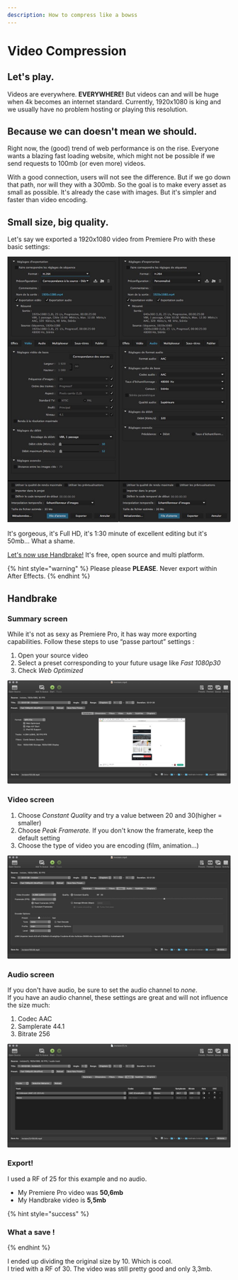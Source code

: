 ```yaml
---
description: How to compress like a bowss
---
```


# Video Compression

## Let's play.

Videos are everywhere. **EVERYWHERE!** But videos can and will be huge when 4k becomes an internet standard. Currently, 1920x1080 is king and we usually have no problem hosting or playing this resolution.

## Because we can doesn't mean we should.

Right now, the \(good\) trend of web performance is on the rise. Everyone wants a blazing fast loading website, which might not be possible if we send requests to 100mb \(or even more\) videos.

With a good connection, users will not see the difference. But if we go down that path, nor will they with a 300mb. So the goal is to make every asset as small as possible. It's already the case with images. But it's simpler and faster than video encoding.

## Small size, big quality.

Let's say we exported​ a 1920x1080 video from Premiere Pro with these basic settings:

![](../.gitbook/assets/premiere.jpeg)

It's gorgeous, it's Full HD, it's 1:30 minute of excellent editing but it's 50mb… What a shame.

[Let's now use Handbrake!](https://handbrake.fr/) It's free, open source and multi platform.

{% hint style="warning" %}
Please please **PLEASE**. Never export within After Effects.
{% endhint %}

## Handbrake

### Summary screen

While it's not as sexy as Premiere Pro, it has way more exporting capabilities. Follow these steps to use “passe partout” settings :

1. Open your source video
2. Select a preset corresponding to your future usage like _Fast 1080p30_
3. Check _Web Optimized_

![summary](../.gitbook/assets/hb-1.jpg)

### Video screen

1. Choose _Constant Quality_ and try a value between 20 and 30​ \(higher = smaller\)
2. Choose _Peak Framerate._ If you don't know the framerate, keep the default setting
3. Choose the type of video you are encoding \(film, animation…\)

![video](../.gitbook/assets/hb-2.jpg)

### Audio screen

If you don't have audio, be sure to set the audio channel to _none_.  
If you have an audio channel, these settings are great and will not influence the size much​:

1. Codec AAC
2. Samplerate 44.1
3. Bitrate 256

![audio](../.gitbook/assets/hb-3.jpg)

### Export!

I used a RF of 25 for this example and no audio.

* My Premiere Pro video was **50,6mb**
* My Handbrake video is **5,5mb​**

{% hint style="success" %}
### What a save !​
{% endhint %}

I ended up dividing the original size by 10. Which is cool.  
I tried with a RF of 30. The video was still pretty good and only 3,3mb.

